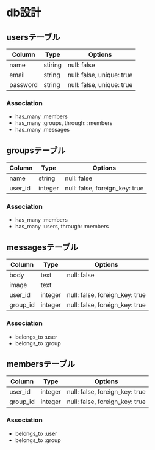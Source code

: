 # db設計

## usersテーブル

|Column|Type|Options|
|------|----|-------|
|name|stiring|null: false|
|email|string|null: false, unique: true|
|password|string|null: false, unique: true|

### Association
- has_many :members
- has_many :groups, through: :members
- has_many :messages

## groupsテーブル
|Column|Type|Options|
|------|----|-------|
|name|string|null: false|
|user_id|integer|null: false, foreign_key: true|

### Association
- has_many :members
- has_many :users, through: :members

## messagesテーブル
|Column|Type|Options|
|------|----|-------|
|body|text|null: false|
|image|text||
|user_id|integer|null: false, foreign_key: true|
|group_id|integer|null: false, foreign_key: true|

### Association
- belongs_to :user
- belongs_to :group


## membersテーブル
|Column|Type|Options|
|------|----|-------|
|user_id|integer|null: false, foreign_key: true|
|group_id|integer|null: false, foreign_key: true|

### Association
- belongs_to :user
- belongs_to :group
